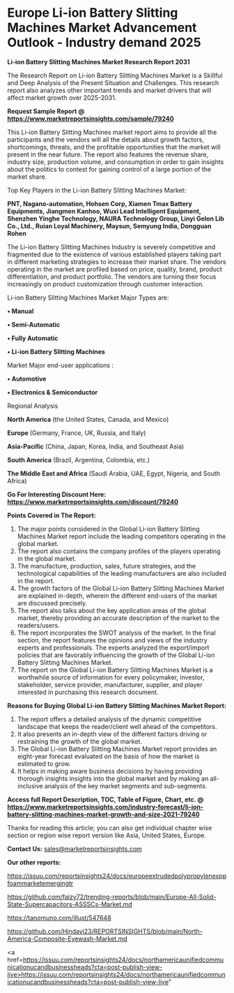 # Europe Li-ion Battery Slitting Machines Market Advancement Outlook - Industry demand 2025

<strong>Li-ion Battery Slitting Machines Market Research Report 2031</strong>

The Research Report on Li-ion Battery Slitting Machines Market is a Skillful and Deep Analysis of the Present Situation and Challenges. This research report also analyzes other important trends and market drivers that will affect market growth over 2025-2031.

<strong>Request Sample Report @ <a href=https://www.marketreportsinsights.com/sample/79240>https://www.marketreportsinsights.com/sample/79240</a></strong>

This Li-ion Battery Slitting Machines market report aims to provide all the participants and the vendors will all the details about growth factors, shortcomings, threats, and the profitable opportunities that the market will present in the near future. The report also features the revenue share, industry size, production volume, and consumption in order to gain insights about the politics to contest for gaining control of a large portion of the market share.

Top Key Players in the Li-ion Battery Slitting Machines Market:

<strong>PNT, Nagano-automation, Hohsen Corp, Xiamen Tmax Battery Equipments, Jiangmen Kanhoo, Wuxi Lead Intelligent Equipment, Shenzhen Yinghe Technology, NAURA Technology Group, Linyi Gelon Lib Co., Ltd., Ruian Loyal Machinery, Maysun, Semyung India, Dongguan Rohen</strong>

The Li-ion Battery Slitting Machines Industry is severely competitive and fragmented due to the existence of various established players taking part in different marketing strategies to increase their market share. The vendors operating in the market are profiled based on price, quality, brand, product differentiation, and product portfolio. The vendors are turning their focus increasingly on product customization through customer interaction.

Li-ion Battery Slitting Machines Market Major Types are:

<strong>• Manual

• Semi-Automatic

• Fully Automatic

• Li-ion Battery Slitting Machines</strong>

Market Major end-user applications :

<strong>• Automotive

• Electronics & Semiconductor</strong>

Regional Analysis

</u><strong><b>North America</b></strong> (the United States, Canada, and Mexico)

<strong><b>Europe </b></strong>(Germany, France, UK, Russia, and Italy)

<strong><b>Asia-Pacific</b></strong> (China, Japan, Korea, India, and Southeast Asia)

<strong><b>South America</b></strong> (Brazil, Argentina, Colombia, etc.)

<strong><b>The Middle East and Africa</b></strong> (Saudi Arabia, UAE, Egypt, Nigeria, and South Africa)

<strong>Go For Interesting Discount Here: <a href=https://www.marketreportsinsights.com/discount/79240>https://www.marketreportsinsights.com/discount/79240</a></strong>

<strong>Points Covered in The Report:</strong>
<ol>
  <li>The major points considered in the Global Li-ion Battery Slitting Machines Market report include the leading competitors operating in the global market.</li>
  <li>The report also contains the company profiles of the players operating in the global market.</li>
  <li>The manufacture, production, sales, future strategies, and the technological capabilities of the leading manufacturers are also included in the report.</li>
  <li>The growth factors of the Global Li-ion Battery Slitting Machines Market are explained in-depth, wherein the different end-users of the market are discussed precisely.</li>
  <li>The report also talks about the key application areas of the global market, thereby providing an accurate description of the market to the readers/users.</li>
  <li>The report incorporates the SWOT analysis of the market. In the final section, the report features the opinions and views of the industry experts and professionals. The experts analyzed the export/import policies that are favorably influencing the growth of the Global Li-ion Battery Slitting Machines Market.</li>
  <li>The report on the Global Li-ion Battery Slitting Machines Market is a worthwhile source of information for every policymaker, investor, stakeholder, service provider, manufacturer, supplier, and player interested in purchasing this research document.</li>
</ol>
<strong>Reasons for Buying Global Li-ion Battery Slitting Machines Market Report:</strong>

<ol>
  <li>The report offers a detailed analysis of the dynamic competitive landscape that keeps the reader/client well ahead of the competitors.</li>
  <li>It also presents an in-depth view of the different factors driving or restraining the growth of the global market.</li>
  <li>The Global Li-ion Battery Slitting Machines Market report provides an eight-year forecast evaluated on the basis of how the market is estimated to grow.</li>
  <li>It helps in making aware business decisions by having providing thorough insights insights into the global market and by making an all-inclusive analysis of the key market segments and sub-segments.</li>
</ol>
<strong>Access full Report Description, TOC, Table of Figure, Chart, etc. @ <a href=https://www.marketreportsinsights.com/industry-forecast/li-ion-battery-slitting-machines-market-growth-and-size-2021-79240>https://www.marketreportsinsights.com/industry-forecast/li-ion-battery-slitting-machines-market-growth-and-size-2021-79240</a></strong>


Thanks for reading this article; you can also get individual chapter wise section or region wise report version like Asia, United States, Europe.

<strong>Contact Us:</strong>
sales@marketreportsinsights.com

<strong>Our other reports:</strong>

<a href=https://issuu.com/reportsinsights24/docs/europeextrudedpolypropylenexppfoammarketemergingtr>https://issuu.com/reportsinsights24/docs/europeextrudedpolypropylenexppfoammarketemergingtr</a>

<a href=https://github.com/faizy72/trending-reports/blob/main/Europe-All-Solid-State-Supercapacitors-ASSSCs-Market.md>https://github.com/faizy72/trending-reports/blob/main/Europe-All-Solid-State-Supercapacitors-ASSSCs-Market.md</a>

<a href=https://tanomuno.com/illust/547648>https://tanomuno.com/illust/547648</a>

<a href=https://github.com/Hindavi23/REPORTSINSIGHTS/blob/main/North-America-Composite-Eyewash-Market.md>https://github.com/Hindavi23/REPORTSINSIGHTS/blob/main/North-America-Composite-Eyewash-Market.md</a>

<a href=https://issuu.com/reportsinsights24/docs/northamericaunifiedcommunicationucandbusinessheads?cta=post-publish-view-live>https://issuu.com/reportsinsights24/docs/northamericaunifiedcommunicationucandbusinessheads?cta=post-publish-view-live</a>"
